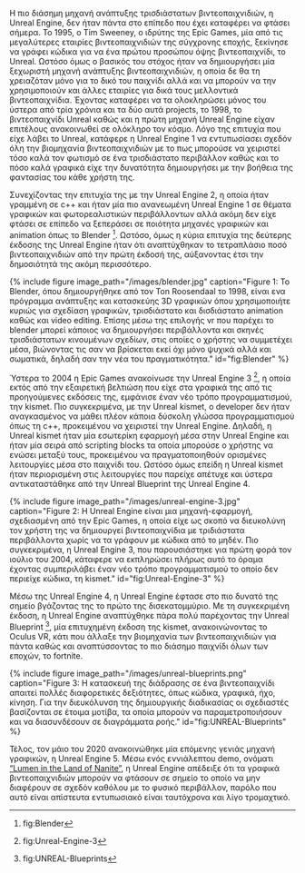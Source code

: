 Η πιο διάσημη μηχανή ανάπτυξης τρισδιάστατων βιντεοπαιχνιδιών, η Unreal Engine, δεν ήταν πάντα στο επίπεδο που έχει καταφέρει να φτάσει σήμερα. To 1995, ο Tim Sweeney, ο ιδρύτης της Epic Games, μία από τις μεγαλύτερες εταιρίες βιντεοπαιχνιδιών της σύγχρονης εποχής, ξεκίνησε να γράφει κώδικα για να ένα πρώτου προσώπου όψης βιντεοπαιχνίδι, το Unreal. Ωστόσο όμως ο βασικός του στόχος ήταν να δημιουργήσει μία ξεχωριστή μηχανή ανάπτυξης βιντεοπαιχνιδιών, η οποία δε θα τη χρειαζόταν μόνο για το δικό του παιχνίδι αλλά και να μπορούν να την χρησιμοποιούν και άλλες εταιρίες για δικά τους μελλοντικά βιντεοπαιχνίδια. Έχοντας καταφέρει να τα ολοκληρώσει μόνος του ύστερα από τρία χρόνια και τα δύο αυτά projects, το 1998, το βιντεοπαιχνίδι Unreal καθώς και η πρώτη μηχανή Unreal Engine είχαν επιτέλους ανακοινωθεί σε ολόκληρο τον κόσμο. Λόγο της επιτυχία που είχε λάβει το Unreal, κατάφερε η Unreal Engine 1 να εντυπωσίασει σχεδόν όλη την βιομηχανία βιντεοπαιχνιδιών με το πως μπορούσε να χειριστεί τόσο καλά τον φωτισμό σε ένα τρισδιάστατο περιβάλλον καθώς και το πόσο καλά γραφικά είχε την δυνατότητα δημιουργήσει με την βοήθεια της φαντασίας του κάθε χρήστη της. 

Συνεχίζοντας την επιτυχία της με την Unreal Engine 2, η οποία ήταν γραμμένη σε c++ και ήταν μία πιο ανανεωμένη Unreal Engine 1 σε θέματα γραφικών και φωτορεαλιστικών περιβάλλοντων αλλά ακόμη δεν είχε φτάσει σε επίπεδο να ξεπεράσει σε ποιότητα μηχανές γραφικών και animation όπως το Blender [^1]. Ωστόσο, όμως η κύρια επιτυχία της δεύτερης έκδοσης της Unreal Engine ήταν ότι αναπτύχθηκαν το τετραπλάσιο ποσό βιντεοπαιχνιδιών από την πρώτη έκδοσή της, αύξανοντας έτσι την δημοσιότητά της ακόμη περισσότερο. 

{% include figure image_path="/images/blender.jpg" caption="Figure 1:
To Blender, όπου δημιουργήθηκε από τον Ton Roosendaal το 1998, είναι ενα πρόγραμμα ανάπτυξης και κατασκεύης 3D γραφικών όπου χρησιμοποιήτε κυριώς για σχεδίαση γραφικών, τρισδιάστατο και δισδιάστατο animation καθώς και video editing. Επίσης μέσω της επιλογής vr που παρέχει το blender μπορεί κάποιος να δημιουργήσει περιβάλλοντα και σκηνές τρισδιάστατων κινουμένων σχεδίων, στις οποίες ο χρήστης να συμμετέχει μέσα, βιώνοντας τις σαν να βρίσκεται εκεί όχι μόνο ψυχικά αλλά και σωματικά, δηλαδή σαν την νέα του πραγματικότητα." id="fig:Blender" %}

Ύστερα το 2004 η Epic Games ανακοίνωσε την Unreal Engine 3 [^2], 
η οποία εκτός από την εξαιρετική βελτιώση που είχε στα γραφικά της 
από τις προηγούμενες εκδόσεις της, εμφάνισε έναν νέο τρόπο προγραμματισμού, την kismet. 
Πιο συγκεκριμένα, με την Unreal kismet, ο developer δεν ήταν αναγκασμένος να 
μάθει πλέον κάποια δύσκολη γλώσσα προγραμματισμού όπως τη c++, 
προκειμένου να χειριστεί την Unreal Engine. Δηλαδή, η Unreal kismet ήταν 
μία εσωτερίκη εφαρμογή μέσα στην Unreal Engine και ήταν μία σειρά
από scripting blocks τα οποία μπορούσε ο χρήστης να ενώσει μεταξύ τους, προκειμένου 
να πραγματοποιηθούν ορισμένες λειτουργίες μέσα στο παιχνίδι του.
Ωστόσο όμως επείδη η Unreal kismet ήταν περιορισμένη στις λειτουργίες που παρείχε
απέτυχε και ύστερα αντικαταστάθηκε από την Unreal Blueprint της Unreal Engine 4.

{% include figure image_path="/images/unreal-engine-3.jpg" caption="Figure 2:
Η Unreal Engine είναι μια μηχανή-εφαρμογή, σχεδιασμένη από την Epic Games, 
η οποία είχε ως σκοπό να διευκολύνη τον χρήστη της να δημιουργεί βιντεοπαιχνίδια με τριδιάστατα περιβάλλοντα χωρίς να τα γράφουν με κώδικα από το μηδέν. 
Πιο συγκεκριμένα, η Unreal Engine 3, που παρουσιάστηκε για πρώτη φορά τον ιούλιο του 2004, κάταφερε να εκπληρώσει πλήρως αυτό το όραμα 
έχοντας συμπεριλάβει έναν νέο τρόπο προγραμματισμού το οποίο δεν περιείχε κώδικα, τη kismet." id="fig:Unreal-Engine-3" %}

Μέσω της Unreal Engine 4, η Unreal Engine έφτασε στο πιο δυνατό της σημείο βγάζοντας της το πρώτο της δισεκατομμύριο.
Με τη συγκεκριμένη έκδοση, η Unreal Εngine αναπτύχθηκε πάρα πολύ παρέχοντας την Unreal Blueprint [^3], μία επιτυχημένη έκδοση της kismet,
ανακοινώνοντας το Oculus VR, κάτι που άλλαξε την βιομηχανία των βιντεοπαιχνιδιών για πάντα καθώς 
και αναπτύσσοντας το πιο διάσημο παιχνίδι όλων των εποχών, το fortnite.

{% include figure image_path="/images/unreal-blueprints.png" caption="Figure 3: 
Η κατασκευή της διάδρασης σε ένα βιντεοπαιχνίδι απαιτεί πολλές διαφορετικές δεξιότητες,
όπως κώδικα, γραφικά, ήχο, κίνηση. Για την διευκόλυνση της δημιουργικής διαδικασίας οι σχεδιαστές βασίζονται σε έτοιμα μοτίβα, 
τα οποία μπορούν να παραμετροποιήσουν και να διασυνδέσουν σε διαγράμματα ροής." id="fig:UNREAL-Blueprints" %}

Τέλος, τον μάιο του 2020 ανακοινώθηκε μία επόμενης γενιάς μηχανή γραφικών, η Unreal Engine 5.
Μέσω ενός εννιάλεπτου demo, ονόματι [“Lumen in the Land of Nanite”](https://www.youtube.com/watch?v=qC5KtatMcUw), η Unreal Engine απέδειξε ότι 
τα γραφικά βιντεοπαιχνιδιών μπορούν να φτάσουν σε σημείο το οποίο να μην διαφέρουν σε σχεδόν καθόλου με το φυσικό περιβάλλον,
παρόλο που αυτό είναι απίστευτα εντυπωσιακό είναι ταυτόχρονα και λίγο τρομαχτικό.

[^1]: fig:Blender

[^2]: fig:Unreal-Engine-3

[^3]: fig:UNREAL-Blueprints
